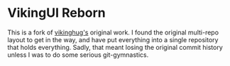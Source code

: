 # VikingUI Reborn

This is a fork of [vikinghug's](https://github.com/vikinghug) original work. I
found the original multi-repo layout to get in the way, and have put everything
into a single repository that holds everything. Sadly, that meant losing the
original commit history unless I was to do some serious git-gymnastics.
